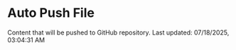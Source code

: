 # Auto Push File

Content that will be pushed to GitHub repository.
Last updated: 07/18/2025, 03:04:31 AM